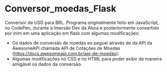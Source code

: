 # Conversor_moedas_Flask
Conversor de USD para BRL.
Programa originalmente feito em JavaScript, no CodePen, durante a Imersão Dev da Alura e posteriormente convertido por mim em uma aplicação em flask com algumas modificações:
- Os dados de conversão de moedas eu peguei através de da API da AwesomeAPI chamada API de Cotações de Moedas (https://docs.awesomeapi.com.br/api-de-moedas).
- Algumas modificações no CSS e no HTML para poder exibir de maneira amigável os dados da conversão.
